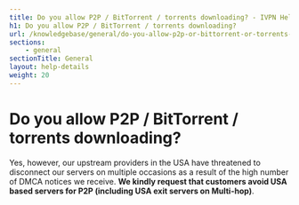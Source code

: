 ```yaml
---
title: Do you allow P2P / BitTorrent / torrents downloading? - IVPN Help
h1: Do you allow P2P / BitTorrent / torrents downloading?
url: /knowledgebase/general/do-you-allow-p2p-or-bittorrent-or-torrents-downloading/
sections:
    - general
sectionTitle: General
layout: help-details
weight: 20
---
```

# Do you allow P2P / BitTorrent / torrents downloading?

Yes, however, our upstream providers in the USA have threatened to disconnect our servers on multiple occasions as a result of the high number of DMCA notices we receive. **We kindly request that customers avoid USA based servers for P2P (including USA exit servers on Multi-hop)**.

